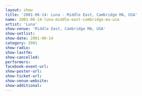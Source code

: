 ```yaml
---
layout: show
title: '2001-06-14: Luna - Middle East, Cambridge MA, USA'
name: 2001-06-14-luna-middle-east-cambridge-ma-usa
artist: 'Luna'
show-venue: 'Middle East, Cambridge MA, USA'
show-setlist: 
show-date: 2001-06-14
category: 2001
show-radio: 
show-lastfm: 
show-cancelled: 
performers: 
facebook-event-url: 
show-poster-url: 
show-ticket-url: 
show-venue-website: 
show-additional: 
---
```


